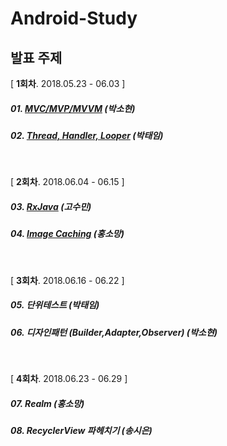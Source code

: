 # Android-Study

## 발표 주제

[ **1회차**. 2018.05.23 - 06.03 ]

##### 01. [MVC/MVP/MVVM](study/week1/android-architecture-pattern.md) (박소현)

##### 02. [Thread, Handler, Looper](study/week1/Thread%20%2C%20Handler%20%2C%20Looper.md)  (박태임)

<br />

[ **2회차**. 2018.06.04 - 06.15 ]

##### 03. [RxJava](study/week2/RxJava.md) (고수민)

##### 04. [Image Caching](study/week2/android%20Image%20Caching.md) (홍소망)

<br />

[ **3회차**. 2018.06.16 - 06.22 ]

##### 05. 단위테스트 (박태임)

##### 06. 디자인패턴 (Builder,Adapter,Observer)  (박소현)

<br />

[ **4회차**. 2018.06.23 - 06.29 ]

##### 07. Realm (홍소망)

##### 08. RecyclerView 파헤치기 (송시은)
